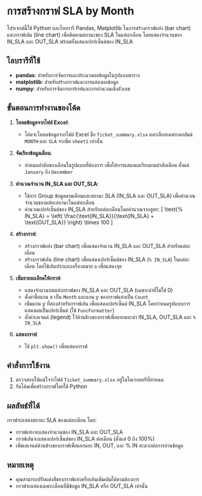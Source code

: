 # การสร้างกราฟ SLA by Month

โปรเจกต์นี้ใช้ Python และไลบรารี Pandas, Matplotlib ในการสร้างกราฟแท่ง (bar chart) และกราฟเส้น (line chart) เพื่อติดตามสถานะของ SLA ในแต่ละเดือน โดยแสดงจำนวนของ IN_SLA และ OUT_SLA พร้อมทั้งแสดงเปอร์เซ็นต์ของ IN_SLA

## ไลบรารีที่ใช้

- **pandas**: สำหรับการจัดการและประมวลผลข้อมูลในรูปแบบตาราง
- **matplotlib**: สำหรับสร้างกราฟและการแสดงผลข้อมูล
- **numpy**: สำหรับการจัดการอาร์เรย์และการคำนวณเชิงตัวเลข

## ขั้นตอนการทำงานของโค้ด

1. **โหลดข้อมูลจากไฟล์ Excel**:
   - โค้ดจะโหลดข้อมูลจากไฟล์ Excel ชื่อ `Ticket_summary.xlsx` และเลือกเฉพาะคอลัมน์ `MONTH` และ `SLA` จากชีต `sheet1` เท่านั้น

2. **จัดเรียงข้อมูลเดือน**:
   - กำหนดลำดับของเดือนในรูปแบบที่ต้องการ เพื่อให้การแสดงผลเรียงตามลำดับเดือน ตั้งแต่ `January` ถึง `December`

3. **คำนวณจำนวน IN_SLA และ OUT_SLA**:
   - ใช้การ Group ข้อมูลตามเดือนและสถานะ SLA (IN_SLA และ OUT_SLA) เพื่อคำนวณจำนวนของแต่ละสถานะในแต่ละเดือน
   - คำนวณเปอร์เซ็นต์ของ IN_SLA สำหรับแต่ละเดือนโดยคำนวณจากสูตร:
     \[
     \text{\% IN_SLA} = \left( \frac{\text{IN_SLA}}{\text{IN_SLA} + \text{OUT_SLA}} \right) \times 100
     \]

4. **สร้างกราฟ**:
   - สร้างกราฟแท่ง (bar chart) เพื่อแสดงจำนวน IN_SLA และ OUT_SLA สำหรับแต่ละเดือน
   - สร้างกราฟเส้น (line chart) เพื่อแสดงเปอร์เซ็นต์ของ IN_SLA (`% IN_SLA`) ในแต่ละเดือน โดยใช้เส้นประและเครื่องหมาย `o` เพื่อแสดงจุด

5. **เพิ่มรายละเอียดให้กราฟ**:
   - แสดงจำนวนบนแท่งกราฟของ IN_SLA และ OUT_SLA (เฉพาะค่าที่ไม่ใช่ 0)
   - ตั้งค่าชื่อแกน x เป็น `Month` และแกน y ของกราฟแท่งเป็น `Count` 
   - เพิ่มแกน y ที่สองสำหรับกราฟเส้น เพื่อแสดงเปอร์เซ็นต์ IN_SLA โดยกำหนดรูปแบบการแสดงผลเป็นเปอร์เซ็นต์ (ใช้ `FuncFormatter`)
   - ตั้งค่าเลเจนด์ (legend) ไว้ด้านข้างของกราฟเพื่อแยกแยะค่า IN_SLA, OUT_SLA และ `% IN_SLA`

6. **แสดงกราฟ**:
   - ใช้ `plt.show()` เพื่อแสดงกราฟ

## คำสั่งการใช้งาน

1. ตรวจสอบให้แน่ใจว่าไฟล์ `Ticket_summary.xlsx` อยู่ในไดเรกทอรีที่กำหนด
2. รันโค้ดเพื่อสร้างกราฟโดยใช้ Python

## ผลลัพธ์ที่ได้

กราฟจะแสดงสถานะ SLA ของแต่ละเดือน โดย:
- กราฟแท่งจะแสดงจำนวนของ IN_SLA และ OUT_SLA
- กราฟเส้นจะแสดงเปอร์เซ็นต์ของ IN_SLA ต่อเดือน (ตั้งแต่ 0 ถึง 100%)
- เพิ่มเลเจนด์ด้านข้างของกราฟเพื่อแยกแยะ IN, OUT, และ % IN สะดวกต่อการอ่านข้อมูล

## หมายเหตุ

- คุณสามารถปรับแต่งสีของกราฟแท่งหรือเส้นเพิ่มเติมได้ตามต้องการ
- กราฟจะแสดงเฉพาะเดือนที่มีข้อมูล IN_SLA หรือ OUT_SLA เท่านั้น
